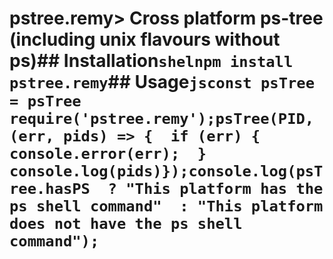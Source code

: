 # pstree.remy> Cross platform ps-tree (including unix flavours without ps)## Installation```shelnpm install pstree.remy```## Usage```jsconst psTree = psTree require('pstree.remy');psTree(PID, (err, pids) => {  if (err) {    console.error(err);  }  console.log(pids)});console.log(psTree.hasPS  ? "This platform has the ps shell command"  : "This platform does not have the ps shell command");```